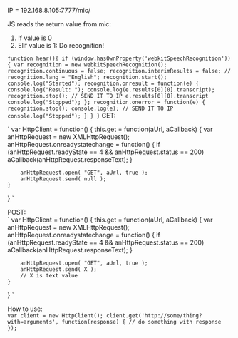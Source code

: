 IP = 192.168.8.105:7777/mic/  

JS reads the return value from mic:
1. If value is 0
2. Elif value is 1:
Do recognition!  

`
function hear(){
  if (window.hasOwnProperty('webkitSpeechRecognition')) {
    var recognition = new webkitSpeechRecognition();
    recognition.continuous = false;
    recognition.interimResults = false;
    // recognition.lang = "English";
    recognition.start();
    console.log("Started");
    recognition.onresult = function(e) {
      console.log("Result: ");
      console.log(e.results[0][0].transcript);
      recognition.stop();
      // SEND IT TO IP e.results[0][0].transcript
      console.log("Stopped");
    };
    recognition.onerror = function(e) {
      recognition.stop();
      console.log(e);
      // SEND IT TO IP
      console.log("Stopped");
    }
  }
}
`
GET:  

`
var HttpClient = function() {
    this.get = function(aUrl, aCallback) {
        var anHttpRequest = new XMLHttpRequest();
        anHttpRequest.onreadystatechange = function() {
            if (anHttpRequest.readyState == 4 && anHttpRequest.status == 200)
                aCallback(anHttpRequest.responseText);
        }

        anHttpRequest.open( "GET", aUrl, true );            
        anHttpRequest.send( null );
    }
}
`

POST:  
`
var HttpClient = function() {
    this.get = function(aUrl, aCallback) {
        var anHttpRequest = new XMLHttpRequest();
        anHttpRequest.onreadystatechange = function() {
            if (anHttpRequest.readyState == 4 && anHttpRequest.status == 200)
                aCallback(anHttpRequest.responseText);
        }

        anHttpRequest.open( "GET", aUrl, true );            
        anHttpRequest.send( X );
        // X is text value
    }
}
`

How to use:  
`
var client = new HttpClient();
client.get('http://some/thing?with=arguments', function(response) {
    // do something with response
});
`
